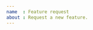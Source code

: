 ```yaml
---
name  : Feature request
about : Request a new feature.
---
```


<!--

Thanks for taking the time to file a feature request! Please take the time to search for an existing feature request, to avoid creating duplicate requests. If you find an existing feature request, please give it a thumbs-up reaction, as we'll use these reactions to help prioritize the implementation of these features in the future.

If the feature has not yet been filed, then please describe the feature you'd like to see become a part of sass. See Shiny's guide on how to write good feature requests:

https://github.com/rstudio/shiny/wiki/Writing-Good-Feature-Requests

-->


